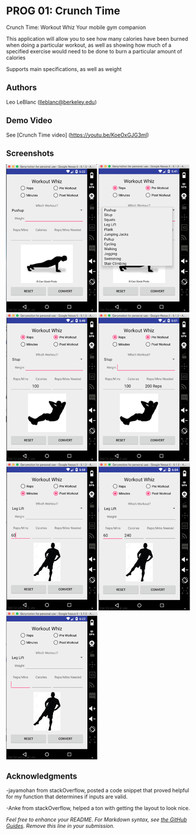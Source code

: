 # PROG 01: Crunch Time

Crunch Time: Workout Whiz
Your mobile gym companion

This application will allow you to see how many calories have been burned when
doing a particular workout, as well as showing how much of a specified exercise
would need to be done to burn a particular amount of calories

Supports main specifications, as well as weight

## Authors

Leo LeBlanc ([lleblanc@berkeley.edu](mailto:your_email@berkeley.edu))

## Demo Video

See [Crunch Time video] (https://youtu.be/KoeOxGJG3mI)

## Screenshots

<img src="screenshots/Screenshot 2016-02-05 14.40.36 copy.png" height="400" alt="Screenshot"/>
<img src="screenshots/Screenshot 2016-02-05 14.48.47 copy.png" height="400" alt="Screenshot"/>
<img src="screenshots/Screenshot 2016-02-05 14.56.28 copy.png" height="400" alt="Screenshot"/>
<img src="screenshots/Screenshot 2016-02-05 14.59.25 copy.png" height="400" alt="Screenshot"/>
<img src="screenshots/Screenshot 2016-02-05 15.05.55 copy.png" height="400" alt="Screenshot"/>
<img src="screenshots/Screenshot 2016-02-05 15.11.37 copy.png" height="400" alt="Screenshot"/>
<img src="screenshots/Screenshot 2016-02-05 15.29.33 copy.png" height="400" alt="Screenshot"/>

## Acknowledgments

-jayamohan from stackOverflow, posted a code snippet that proved helpful for my function that
determines if inputs are valid.

-Anke from stackOverflow, helped a ton with getting the layout to look nice.

*Feel free to enhance your README. For Markdown syntax, see [the GitHub Guides](https://guides.github.com/features/mastering-markdown/). Remove this line in your submission.*
